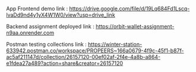 App Frontend demo link : https://drive.google.com/file/d/19Lq684Fd1Lscq-lvaDd9nd4y1yX4W1W0/view?usp=drive_link

Backend assignment deployed link : https://orbit-wallet-assignment-n9aa.onrender.com

Postman testing collections link : https://winter-station-633942.postman.co/workspace/PROPEERS~166a0679-4f9c-45f1-b87f-ac5af211147d/collection/26157120-00ef02af-2f4e-4a8b-a864-e1fdea27a489?action=share&creator=26157120
